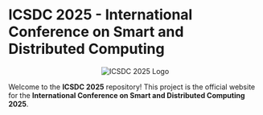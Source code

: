 # ICSDC 2025 - International Conference on Smart and Distributed Computing #
<p align="center">
  <img src="https://github.com/user-attachments/assets/bb84d8a2-3fef-41e5-bf24-8c099c674e0d" alt="ICSDC 2025 Logo" />
</p>

Welcome to the **ICSDC 2025** repository! This project is the official website for the **International Conference on Smart and Distributed Computing 2025**.
